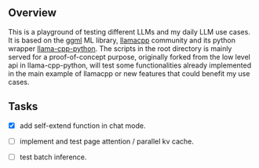 Overview
------

This is a playground of testing different LLMs and my daily LLM use cases. It is based on the [ggml](https://github.com/ggerganov/ggml) ML library, [llamacpp](https://github.com/ggerganov/llama.cpp) community and its python wrapper [llama-cpp-python](https://github.com/abetlen/llama-cpp-python). The scripts in the root directory is mainly served for a proof-of-concept purpose, originally forked from the low level api in llama-cpp-python, will test some functionalities already implemented in the main example of llamacpp or new features that could benefit my use cases.

Tasks
-------
- [x] add self-extend function in chat mode.  
- [ ] implement and test page attention / parallel kv cache.
- [ ] test batch inference.


